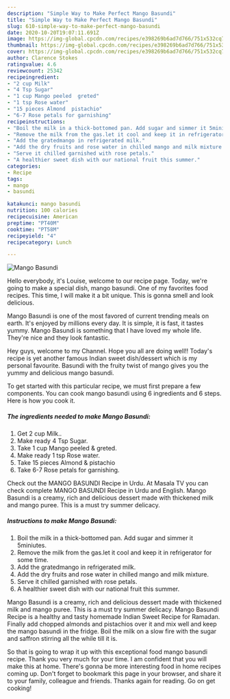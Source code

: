 ```yaml
---
description: "Simple Way to Make Perfect Mango Basundi"
title: "Simple Way to Make Perfect Mango Basundi"
slug: 610-simple-way-to-make-perfect-mango-basundi
date: 2020-10-20T19:07:11.691Z
image: https://img-global.cpcdn.com/recipes/e398269b6ad7d766/751x532cq70/mango-basundi-recipe-main-photo.jpg
thumbnail: https://img-global.cpcdn.com/recipes/e398269b6ad7d766/751x532cq70/mango-basundi-recipe-main-photo.jpg
cover: https://img-global.cpcdn.com/recipes/e398269b6ad7d766/751x532cq70/mango-basundi-recipe-main-photo.jpg
author: Clarence Stokes
ratingvalue: 4.6
reviewcount: 25342
recipeingredient:
- "2 cup Milk"
- "4 Tsp Sugar"
- "1 cup Mango peeled  greted"
- "1 tsp Rose water"
- "15 pieces Almond  pistachio"
- "6-7 Rose petals for garnishing"
recipeinstructions:
- "Boil the milk in a thick-bottomed pan. Add sugar and simmer it 5miniutes."
- "Remove the milk from the gas.let it cool and keep it in refrigerator for some time."
- "Add the gratedmango in refrigerated milk."
- "Add the dry fruits and rose water in chilled mango and milk mixture."
- "Serve it chilled garnished with rose petals."
- "A healthier sweet dish with our national fruit this summer."
categories:
- Recipe
tags:
- mango
- basundi

katakunci: mango basundi 
nutrition: 100 calories
recipecuisine: American
preptime: "PT40M"
cooktime: "PT58M"
recipeyield: "4"
recipecategory: Lunch

---
```



![Mango Basundi](https://img-global.cpcdn.com/recipes/e398269b6ad7d766/751x532cq70/mango-basundi-recipe-main-photo.jpg)

Hello everybody, it's Louise, welcome to our recipe page. Today, we're going to make a special dish, mango basundi. One of my favorites food recipes. This time, I will make it a bit unique. This is gonna smell and look delicious.

Mango Basundi is one of the most favored of current trending meals on earth. It's enjoyed by millions every day. It is simple, it is fast, it tastes yummy. Mango Basundi is something that I have loved my whole life. They're nice and they look fantastic.

Hey guys, welcome to my Channel. Hope you all are doing well!! Today&#39;s recipe is yet another famous Indian sweet dish/dessert which is my personal favourite. Basundi with the fruity twist of mango gives you the yummy and delicious mango basundi.


To get started with this particular recipe, we must first prepare a few components. You can cook mango basundi using 6 ingredients and 6 steps. Here is how you cook it.

<!--inarticleads1-->

##### The ingredients needed to make Mango Basundi:

1. Get 2 cup Milk..
1. Make ready 4 Tsp Sugar.
1. Take 1 cup Mango peeled &amp; greted.
1. Make ready 1 tsp Rose water.
1. Take 15 pieces Almond &amp; pistachio
1. Take 6-7 Rose petals for garnishing.


Check out the MANGO BASUNDI Recipe in Urdu. At Masala TV you can check complete MANGO BASUNDI Recipe in Urdu and English. Mango Basundi is a creamy, rich and delicious dessert made with thickened milk and mango puree. This is a must try summer delicacy. 

<!--inarticleads2-->

##### Instructions to make Mango Basundi:

1. Boil the milk in a thick-bottomed pan. Add sugar and simmer it 5miniutes.
1. Remove the milk from the gas.let it cool and keep it in refrigerator for some time.
1. Add the gratedmango in refrigerated milk.
1. Add the dry fruits and rose water in chilled mango and milk mixture.
1. Serve it chilled garnished with rose petals.
1. A healthier sweet dish with our national fruit this summer.


Mango Basundi is a creamy, rich and delicious dessert made with thickened milk and mango puree. This is a must try summer delicacy. Mango Basundi Recipe is a healthy and tasty homemade Indian Sweet Recipe for Ramadan. Finally add chopped almonds and pistachios over it and mix well and keep the mango basundi in the fridge. Boil the milk on a slow fire with the sugar and saffron stirring all the while till it is. 

So that is going to wrap it up with this exceptional food mango basundi recipe. Thank you very much for your time. I am confident that you will make this at home. There's gonna be more interesting food in home recipes coming up. Don't forget to bookmark this page in your browser, and share it to your family, colleague and friends. Thanks again for reading. Go on get cooking!
